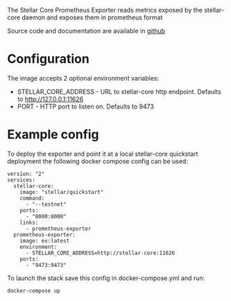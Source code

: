 The Stellar Core Prometheus Exporter reads metrics exposed by the
stellar-core daemon and exposes them in prometheus format

Source code and documentation are available in [github](https://github.com/stellar/packages/tree/master/stellar-core-prometheus-exporter)

# Configuration

The image accepts 2 optional environment variables:
 * STELLAR_CORE_ADDRESS - URL to stellar-core http endpoint. Defaults to http://127.0.0.1:11626
 * PORT - HTTP port to listen on. Defaults to 9473

# Example config

To deploy the exporter and point it at a local stellar-core quickstart deployment the following docker compose config can be used:

```
version: "2"
services:
  stellar-core:
    image: "stellar/quickstart"
    command:
      - "--testnet"
    ports:
      - "8000:8000"
    links:
      - prometheus-exporter
  prometheus-exporter:
    image: ex:latest
    environment:
      - STELLAR_CORE_ADDRESS=http://stellar-core:11626
    ports:
      - "9473:9473"
```

To launch the stack save this config in docker-compose.yml and run:
```
docker-compose up
```
